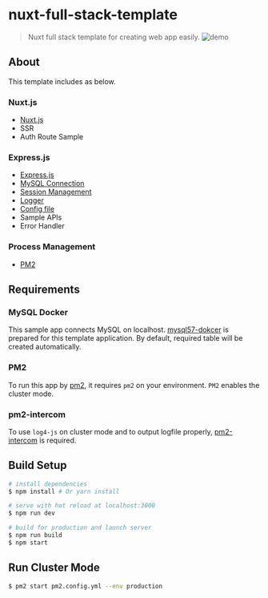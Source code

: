 # nuxt-full-stack-template

> Nuxt full stack template for creating web app easily.
![demo](https://raw.githubusercontent.com/wiki/gyarasu/nuxt-full-stack-template/img/nft.gif)

## About
This template includes as below.


### Nuxt.js
- [Nuxt.js](https://nuxtjs.org/)
- SSR
- Auth Route Sample

### Express.js
- [Express.js](http://expressjs.com/)
- [MySQL Connection](https://github.com/mysqljs/mysql)
- [Session Management](https://www.npmjs.com/package/express-mysql-session)
- [Logger](https://github.com/log4js-node/log4js-node)
- [Config file](https://github.com/lorenwest/node-config)
- Sample APIs
- Error Handler

### Process Management
- [PM2](http://pm2.keymetrics.io/)


## Requirements
### MySQL Docker
This sample app connects MySQL on localhost.
[mysql57-dokcer](https://github.com/gyarasu/mysql57-docker) is prepared for this template application.
By default, required table will be created automatically.

### PM2
To run this app by [pm2](http://pm2.keymetrics.io/), it requires `pm2` on your environment.
`PM2` enables the cluster mode.

### pm2-intercom
To use `log4-js` on cluster mode and to output logfile properly,
[pm2-intercom](https://www.npmjs.com/package/pm2-intercom) is required.


## Build Setup

``` bash
# install dependencies
$ npm install # Or yarn install

# serve with hot reload at localhost:3000
$ npm run dev

# build for production and launch server
$ npm run build
$ npm start
```
## Run Cluster Mode

```bash
$ pm2 start pm2.config.yml --env production
```

